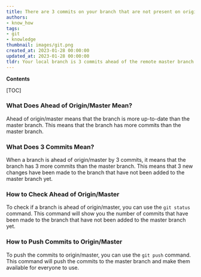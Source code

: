 ```yaml
---
title: There are 3 commits on your branch that are not present on origin/master
authors:
- know_how
tags:
- git
- knowledge
thumbnail: images/git.png
created_at: 2023-01-28 00:00:00
updated_at: 2023-01-28 00:00:00
tldr: Your local branch is 3 commits ahead of the remote master branch.
---
```


**Contents**

[TOC]

### What Does Ahead of Origin/Master Mean?
Ahead of origin/master means that the branch is more up-to-date than the master branch. This means that the branch has more commits than the master branch.

### What Does 3 Commits Mean?
When a branch is ahead of origin/master by 3 commits, it means that the branch has 3 more commits than the master branch. This means that 3 new changes have been made to the branch that have not been added to the master branch yet.

### How to Check Ahead of Origin/Master
To check if a branch is ahead of origin/master, you can use the `git status` command. This command will show you the number of commits that have been made to the branch that have not been added to the master branch yet.

### How to Push Commits to Origin/Master
To push the commits to origin/master, you can use the `git push` command. This command will push the commits to the master branch and make them available for everyone to use.

